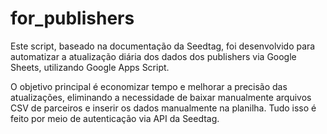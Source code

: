 # for_publishers

Este script, baseado na documentação da Seedtag, foi desenvolvido para automatizar a atualização diária dos dados dos publishers via Google Sheets, utilizando Google Apps Script. 

O objetivo principal é economizar tempo e melhorar a precisão das atualizações, eliminando a necessidade de baixar manualmente arquivos CSV de parceiros e inserir os dados manualmente na planilha.
Tudo isso é feito por meio de autenticação via API da Seedtag.
